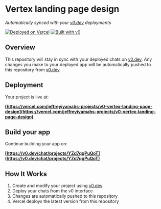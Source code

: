 # Vertex landing page design

*Automatically synced with your [v0.dev](https://v0.dev) deployments*

[![Deployed on Vercel](https://img.shields.io/badge/Deployed%20on-Vercel-black?style=for-the-badge&logo=vercel)](https://vercel.com/jeffreyiyamahs-projects/v0-vertex-landing-page-design)
[![Built with v0](https://img.shields.io/badge/Built%20with-v0.dev-black?style=for-the-badge)](https://v0.dev/chat/projects/YZd7qqPuQoT)

## Overview

This repository will stay in sync with your deployed chats on [v0.dev](https://v0.dev).
Any changes you make to your deployed app will be automatically pushed to this repository from [v0.dev](https://v0.dev).

## Deployment

Your project is live at:

**[https://vercel.com/jeffreyiyamahs-projects/v0-vertex-landing-page-design](https://vercel.com/jeffreyiyamahs-projects/v0-vertex-landing-page-design)**

## Build your app

Continue building your app on:

**[https://v0.dev/chat/projects/YZd7qqPuQoT](https://v0.dev/chat/projects/YZd7qqPuQoT)**

## How It Works

1. Create and modify your project using [v0.dev](https://v0.dev)
2. Deploy your chats from the v0 interface
3. Changes are automatically pushed to this repository
4. Vercel deploys the latest version from this repository
